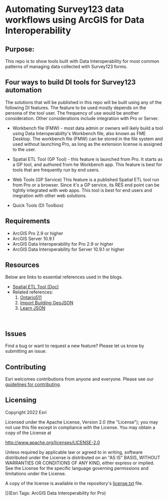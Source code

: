# Automating Survey123 data workflows using ArcGIS for Data Interoperability

## Purpose:

This repo is to show tools built with Data Interoperability for most common patterns of managing data collected with Survey123 forms. <br/>


## Four ways to build DI tools for Survey123 automation

The solutions that will be published in this repo will be built using any of the following DI features. The feature to be used mostly depends on the persona of the tool user. The frequency of use would be another consideration. Other considerations include integration with Pro or Server. 

* Workbench file (FMW) - most data admin or owners will ikely build a tool using Data Interoperability's Workbench file, also known as FME Desktop. The workbench file (FMW) can be stored in the file system and used without launching Pro, as long as the extension license is assigned to the user.  

* Spatial ETL Tool (GP Tool) - this feature is launched from Pro. It starts as a GP tool, and authored from he Workbench app. This feature is best for tools that are frequently run by end users.

* Web Tools (GP Service) This feature is a published Spatial ETL tool run from Pro or a browser. Since it's a GP service, its RES end point can be tightly integrated with web apps. This tool is best for end users and inegration with other web solutions.

* Quick Tools (DI Toolbox) 



## Requirements

* ArcGIS Pro 2.9 or  higher
* ArcGIS Server 10.9.1
* ArcGIS Data Interoperability for Pro 2.9 or higher
* ArcGIS Data Interoperability for Server 10.9.1 or higher


## Resources

Below are links to essential references used in the blogs.


* [Spatial ETL Tool (Doc)](https://pro.arcgis.com/en/pro-app/latest/help/data/data-interoperability/spatial-etl-tools.htm)
* Related references:<br/>
    1. [Ontario511](https://pm.maps.arcgis.com/home/item.html?id=4ec1d2420089451bb173e90ce01e2e0a)<br/>
    2. [Import Building GeoJSON](https://pm.maps.arcgis.com/home/item.html?id=9da0f8ae5fee45aca11bf77f712884c8)<br/>
    3. [Learn JSON](https://www.youtube.com/watch?v=iiADhChRriM)<br/>
<br/>


## Issues

Find a bug or want to request a new feature?  Please let us know by submitting an issue.

## Contributing

Esri welcomes contributions from anyone and everyone. Please see our [guidelines for contributing](https://github.com/esri/contributing).

## Licensing
Copyright 2022 Esri

Licensed under the Apache License, Version 2.0 (the "License");
you may not use this file except in compliance with the License.
You may obtain a copy of the License at

   http://www.apache.org/licenses/LICENSE-2.0

Unless required by applicable law or agreed to in writing, software
distributed under the License is distributed on an "AS IS" BASIS,
WITHOUT WARRANTIES OR CONDITIONS OF ANY KIND, either express or implied.
See the License for the specific language governing permissions and
limitations under the License.

A copy of the license is available in the repository's [license.txt](https://github.com/salvaleonrp/di-data-driven-electric-utility-export-subnetwork/blob/main/license.txt) file.

[](Esri Tags: ArcGIS Data Interoperability for Pro)
